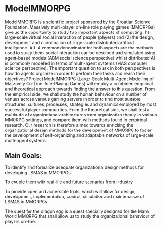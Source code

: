 # ModelMMORPG

ModelMMORPG is a scientific project sponsored by the Croatian Science Foundation. Massively multi-player on-line role playing games (MMORPGs) give us the opportunity to study two important aspects of computing: (1) large-scale virtual social interaction of people (players) and (2) the design, development and coordination of large-scale distributed artificial inteligence (AI). A common denominator for both aspects are the methods used to study them: social interaction can be descibed and simulated using agent-based models (ABM social science perspective) whilst distributed AI is commonly modelled in terms of multi-agent systems (MAS computer science perspective).
The important question to ask in both perspectives is how do agents organize in order to perform their tasks and reach their objectives? Project ModelMMORPG (Large-Scale Multi-Agent Modelling of Massively On-Line Role-Playing Games) will employ a combined empirical and theoretical approach towards finding the answer to this question.
From the empirical side, we shall study the human behaviour on a number of venues across various gaming servers in order to find most suitable structures, cultures, processes, strategies and dynamics employed by most successful player communities.
From the theoretical side, we shall test a multitude of organizational architectures from organization theory in various MMORPG settings, and compare them with methods found in empirical research.
Our research is therefore aimed towards enriching the organizational design methods for the development of MMORPG to foster the development of self-organizing and adaptable networks of large-scale multi-agent systems.

## Main Goals:

To identify and formalize adequate organizational design methods for developing LSMAS in MMORPGs.

To couple them with real-life and future scenarios from industry.

To provide open and accessible tools, which will allow for design, development, implementation, control, simulation and maintenance of LSMAS in MMORPGs.

The quest for the dragon egg is a quest specially designed for the Mana World MMORPG that shall allow us to study the organizational behaviour of players on-line.
